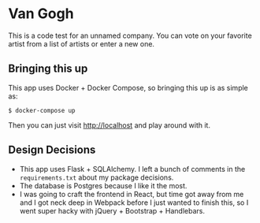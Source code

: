 # Van Gogh

This is a code test for an unnamed company. You can vote on your favorite artist from a list of artists or enter a new
one.

## Bringing this up

This app uses Docker + Docker Compose, so bringing this up is as simple as:

```shell
$ docker-compose up
```

Then you can just visit [http://localhost](http://localhost) and play around with it.

## Design Decisions

* This app uses Flask + SQLAlchemy. I left a bunch of comments in the `requirements.txt` about my package decisions.
* The database is Postgres because I like it the most.
* I was going to craft the frontend in React, but time got away from me and I got neck deep in Webpack before I just
  wanted to finish this, so I went super hacky with jQuery + Bootstrap + Handlebars.
